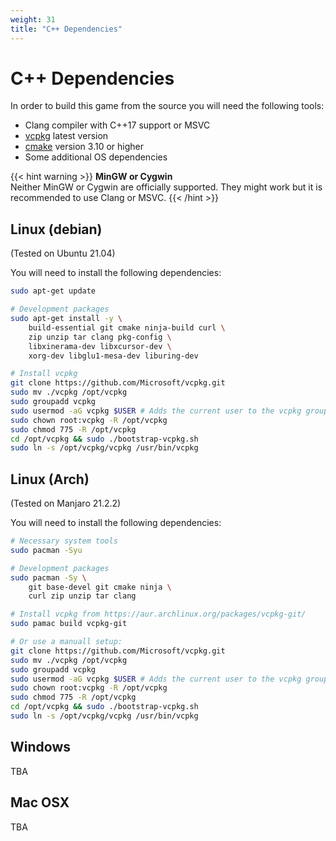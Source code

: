 ```yaml
---
weight: 31
title: "C++ Dependencies"
---
```


# C++ Dependencies

In order to build this game from the source you will need the following tools:

* Clang compiler with C++17 support or MSVC
* [vcpkg](https://vcpkg.io/en/index.html) latest version
* [cmake](https://cmake.org/) version 3.10 or higher
* Some additional OS dependencies

{{< hint warning >}}
**MinGW or Cygwin**  
Neither MinGW or Cygwin are officially supported. They might work but it is recommended to use Clang or MSVC.
{{< /hint >}}

## Linux (debian)

(Tested on Ubuntu 21.04)

You will need to install the following dependencies:

```bash
sudo apt-get update

# Development packages
sudo apt-get install -y \
    build-essential git cmake ninja-build curl \
    zip unzip tar clang pkg-config \
    libxinerama-dev libxcursor-dev \
    xorg-dev libglu1-mesa-dev liburing-dev

# Install vcpkg
git clone https://github.com/Microsoft/vcpkg.git
sudo mv ./vcpkg /opt/vcpkg
sudo groupadd vcpkg
sudo usermod -aG vcpkg $USER # Adds the current user to the vcpkg group
sudo chown root:vcpkg -R /opt/vcpkg
sudo chmod 775 -R /opt/vcpkg
cd /opt/vcpkg && sudo ./bootstrap-vcpkg.sh
sudo ln -s /opt/vcpkg/vcpkg /usr/bin/vcpkg
```

## Linux (Arch)

(Tested on Manjaro 21.2.2)

You will need to install the following dependencies:

```bash
# Necessary system tools
sudo pacman -Syu

# Development packages
sudo pacman -Sy \
    git base-devel git cmake ninja \
    curl zip unzip tar clang

# Install vcpkg from https://aur.archlinux.org/packages/vcpkg-git/
sudo pamac build vcpkg-git

# Or use a manuall setup:
git clone https://github.com/Microsoft/vcpkg.git
sudo mv ./vcpkg /opt/vcpkg
sudo groupadd vcpkg
sudo usermod -aG vcpkg $USER # Adds the current user to the vcpkg group
sudo chown root:vcpkg -R /opt/vcpkg
sudo chmod 775 -R /opt/vcpkg
cd /opt/vcpkg && sudo ./bootstrap-vcpkg.sh
sudo ln -s /opt/vcpkg/vcpkg /usr/bin/vcpkg
```

## Windows 

TBA

## Mac OSX

TBA
